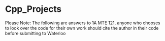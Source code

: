# Cpp_Projects
Please Note: The following are answers to 1A MTE 121, anyone who chooses to look over the code for their own work should cite the author in their code before submitting to Waterloo